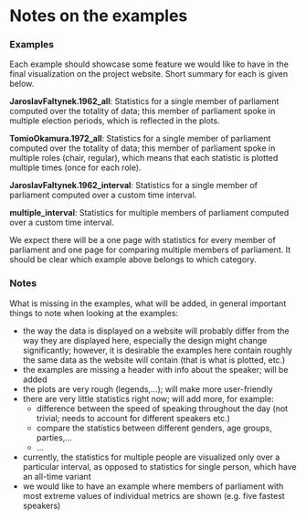 # Notes on the examples

### Examples

Each example should showcase some feature we would like to have in the final visualization on the project website. Short summary for each is given below.

__JaroslavFaltynek.1962_all__: Statistics for a single member of parliament computed over the totality of data; this member of parliament spoke in multiple election periods, which is reflected in the plots.

__TomioOkamura.1972_all__: Statistics for a single member of parliament computed over the totality of data; this member of parliament spoke in multiple roles (chair, regular), which means that each statistic is plotted multiple times (once for each role).

__JaroslavFaltynek.1962_interval__: Statistics for a single member of parliament computed over a custom time interval.

__multiple_interval__: Statistics for multiple members of parliament computed over a custom time interval.

We expect there will be a one page with statistics for every member of parliament and one page for comparing multiple members of parliament. It should be clear which example above belongs to which category.

### Notes

What is missing in the examples, what will be added, in general important things to note when looking at the examples:

- the way the data is displayed on a website will probably differ from the way they are displayed here, especially the design might change significantly; however, it is desirable the examples here contain roughly the same data as the website will contain (that is what is plotted, etc.)
- the examples are missing a header with info about the speaker; will be added
- the plots are very rough (legends,...); will make more user-friendly
- there are very little statistics right now; will add more, for example:
  - difference between the speed of speaking throughout the day (not trivial; needs to account for different speakers etc.)
  - compare the statistics between different genders, age groups, parties,...
  - ...
- currently, the statistics for multiple people are visualized only over a particular interval, as opposed to statistics for single person, which have an all-time variant
- we would like to have an example where members of parliament with most extreme values of individual metrics are shown (e.g. five fastest speakers)


